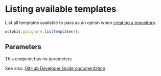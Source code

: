 # Listing available templates

List all templates available to pass as an option when [creating a repository](https://developer.github.com/v3/repos/#create).

```js
octokit.gitignore.listTemplates();
```

## Parameters

This endpoint has no parameters

See also: [GitHub Developer Guide documentation](endpoint.documentationUrl).

